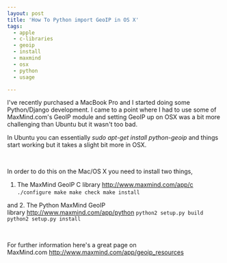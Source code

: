 ```yaml
---
layout: post
title: 'How To Python import GeoIP in OS X'
tags:
  - apple
  - c-libraries
  - geoip
  - install
  - maxmind
  - osx
  - python
  - usage

---
```


I've recently purchased a MacBook Pro and I started doing some Python/Django development. I came to a point where I had to use some of MaxMind.com's GeoIP module and setting GeoIP up on OSX was a bit more challenging than Ubuntu but it wasn't too bad.

In Ubuntu you can essentially <em>sudo apt-get install python-geoip</em> and things start working but it takes a slight bit more in OSX.

&nbsp;

In order to do this on the Mac/OS X you need to install two things,
1. The MaxMind GeoIP C library http://www.maxmind.com/app/c
<code>./configure
make
make check
make install</code>

and 2. The Python MaxMind GeoIP library http://www.maxmind.com/app/python
<code>python2 setup.py build
python2 setup.py install</code>

&nbsp;

For further information here's a great page on MaxMind.com http://www.maxmind.com/app/geoip_resources
